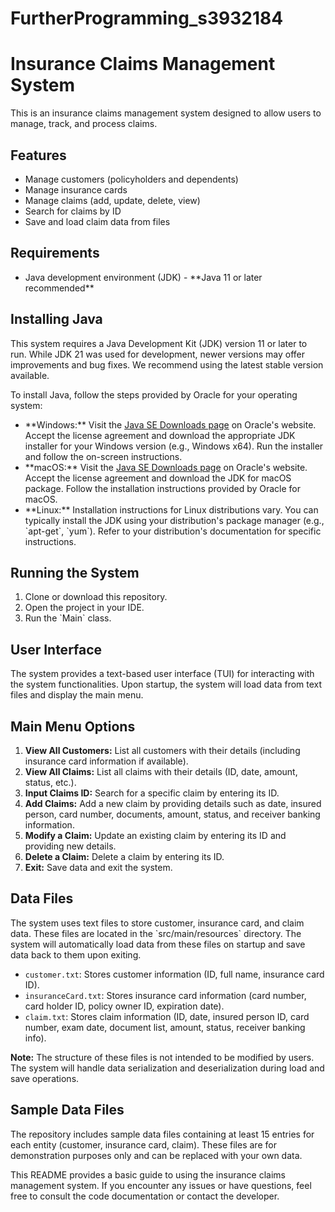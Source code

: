 # FurtherProgramming_s3932184

<!DOCTYPE html>
<html lang="en">
<head>
  <meta charset="UTF-8">
  <meta name="viewport" content="width=device-width, initial-scale=1.0">
  <title>Insurance Claims Management System</title>
</head>
<body>
  <h1>Insurance Claims Management System</h1>

  <p>This is an insurance claims management system designed to allow users to manage, track, and process claims.</p>

  <h2>Features</h2>

  <ul>
    <li>Manage customers (policyholders and dependents)</li>
    <li>Manage insurance cards</li>
    <li>Manage claims (add, update, delete, view)</li>
    <li>Search for claims by ID</li>
    <li>Save and load claim data from files</li>
  </ul>

  <h2>Requirements</h2>

<ul>
    <li>Java development environment (JDK) - **Java 11 or later recommended**</li>
  </ul>

  <h2>Installing Java</h2>

  <p>This system requires a Java Development Kit (JDK) version 11 or later to run. While JDK 21 was used for development, newer versions may offer improvements and bug fixes. We recommend using the latest stable version available.</p>

  <p>To install Java, follow the steps provided by Oracle for your operating system:</p>

  <ul>
    <li>**Windows:** Visit the <a href="https://www.oracle.com/java/technologies/javase/jdk17-archive-downloads.html">Java SE Downloads page</a> on Oracle's website. Accept the license agreement and download the appropriate JDK installer for your Windows version (e.g., Windows x64). Run the installer and follow the on-screen instructions.</li>
    <li>**macOS:** Visit the <a href="https://www.oracle.com/java/technologies/javase/jdk17-archive-downloads.html">Java SE Downloads page</a> on Oracle's website. Accept the license agreement and download the JDK for macOS package. Follow the installation instructions provided by Oracle for macOS.</li>
    <li>**Linux:** Installation instructions for Linux distributions vary. You can typically install the JDK using your distribution's package manager (e.g., `apt-get`, `yum`). Refer to your distribution's documentation for specific instructions.</li>
  </ul>

  <h2>Running the System</h2>

  <ol>
    <li>Clone or download this repository.</li>
    <li>Open the project in your IDE.</li>
    <li>Run the `Main` class.</li>
  </ol>

  <h2>User Interface</h2>

  <p>The system provides a text-based user interface (TUI) for interacting with the system functionalities. Upon startup, the system will load data from text files and display the main menu.</p>

  <h2>Main Menu Options</h2>

  <ol>
    <li><strong>View All Customers:</strong> List all customers with their details (including insurance card information if available).</li>
    <li><strong>View All Claims:</strong> List all claims with their details (ID, date, amount, status, etc.).</li>
    <li><strong>Input Claims ID:</strong> Search for a specific claim by entering its ID.</li>
    <li><strong>Add Claims:</strong> Add a new claim by providing details such as date, insured person, card number, documents, amount, status, and receiver banking information.</li>
    <li><strong>Modify a Claim:</strong> Update an existing claim by entering its ID and providing new details.</li>
    <li><strong>Delete a Claim:</strong> Delete a claim by entering its ID.</li>
    <li><strong>Exit:</strong> Save data and exit the system.</li>
  </ol>

  <h2>Data Files</h2>

  <p>The system uses text files to store customer, insurance card, and claim data. These files are located in the `src/main/resources` directory. The system will automatically load data from these files on startup and save data back to them upon exiting.</p>

  <ul>
    <li><code>customer.txt</code>: Stores customer information (ID, full name, insurance card ID).</li>
    <li><code>insuranceCard.txt</code>: Stores insurance card information (card number, card holder ID, policy owner ID, expiration date).</li>
    <li><code>claim.txt</code>: Stores claim information (ID, date, insured person ID, card number, exam date, document list, amount, status, receiver banking info).</li>
  </ul>

  <p><strong>Note:</strong> The structure of these files is not intended to be modified by users. The system will handle data serialization and deserialization during load and save operations.</p>

  <h2>Sample Data Files</h2>

  <p>The repository includes sample data files containing at least 15 entries for each entity (customer, insurance card, claim). These files are for demonstration purposes only and can be replaced with your own data.</p>

  <p>This README provides a basic guide to using the insurance claims management system. If you encounter any issues or have questions, feel free to consult the code documentation or contact the developer.</p>
</body>
</html>
